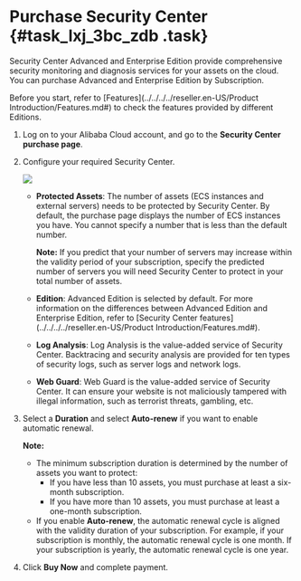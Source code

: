 # Purchase Security Center {#task_lxj_3bc_zdb .task}

Security Center Advanced and Enterprise Edition provide comprehensive security monitoring and diagnosis services for your assets on the cloud. You can purchase Advanced and Enterprise Edition by Subscription.

Before you start, refer to [Features](../../../../reseller.en-US/Product Introduction/Features.md#) to check the features provided by different Editions.

1.  Log on to your Alibaba Cloud account, and go to the **Security Center purchase page**.
2.  Configure your required Security Center. 

    ![](http://static-aliyun-doc.oss-cn-hangzhou.aliyuncs.com/assets/img/13627/15602394964470_en-US.png)

    -   **Protected Assets**: The number of assets \(ECS instances and external servers\) needs to be protected by Security Center. By default, the purchase page displays the number of ECS instances you have. You cannot specify a number that is less than the default number.

        **Note:** If you predict that your number of servers may increase within the validity period of your subscription, specify the predicted number of servers you will need Security Center to protect in your total number of assets.

    -   **Edition**: Advanced Edition is selected by default. For more information on the differences between Advanced Edition and Enterprise Edition, refer to [Security Center features](../../../../reseller.en-US/Product Introduction/Features.md#).
    -   **Log Analysis**: Log Analysis is the value-added service of Security Center. Backtracing and security analysis are provided for ten types of security logs, such as server logs and network logs.
    -   **Web Guard**: Web Guard is the value-added service of Security Center. It can ensure your website is not maliciously tampered with illegal information, such as terrorist threats, gambling, etc.
3.  Select a **Duration** and select **Auto-renew** if you want to enable automatic renewal. 

    **Note:** 

    -   The minimum subscription duration is determined by the number of assets you want to protect:
        -   If you have less than 10 assets, you must purchase at least a six-month subscription.
        -   If you have more than 10 assets, you must purchase at least a one-month subscription.
    -   If you enable **Auto-renew**, the automatic renewal cycle is aligned with the validity duration of your subscription. For example, if your subscription is monthly, the automatic renewal cycle is one month. If your subscription is yearly, the automatic renewal cycle is one year.
4.  Click **Buy Now** and complete payment.

